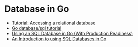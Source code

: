 # Database in Go
- [Tutorial: Accessing a relational database](https://go.dev/doc/tutorial/database-access) <br>
- [Go database/sql tutorial](http://go-database-sql.org/) <br>
- [Using an SQL Database in Go (With Production Readiness)](https://www.sohamkamani.com/golang/sql-database/) <br>
- [An Introduction to using SQL Databases in Go](https://www.alexedwards.net/blog/introduction-to-using-sql-databases-in-go) <br>